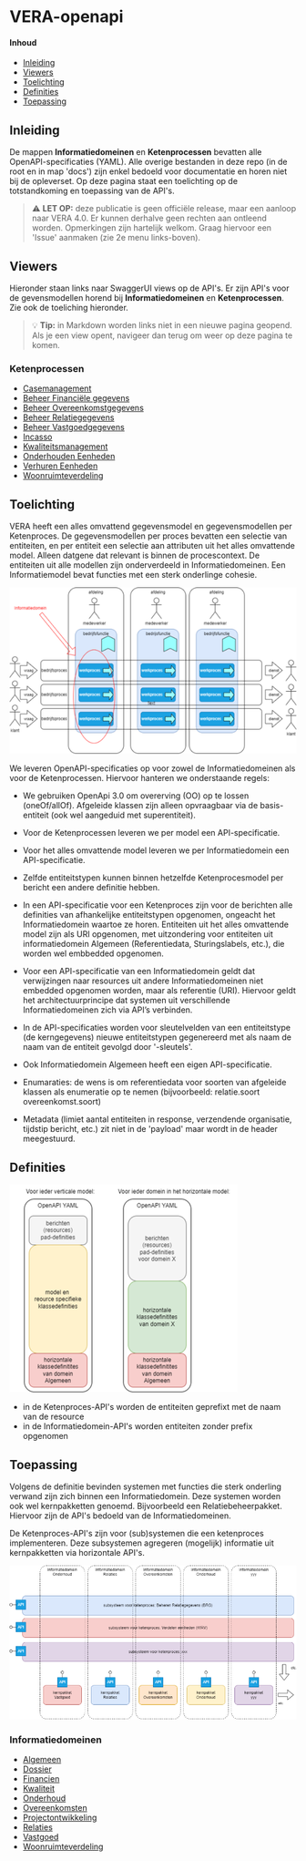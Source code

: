 # VERA-openapi

#### Inhoud

- [Inleiding](#Inleiding)
- [Viewers](#Viewers)
- [Toelichting](#Toelichting)
- [Definities](#Definities)
- [Toepassing](#Toepassing)

## Inleiding
De mappen **Informatiedomeinen** en **Ketenprocessen** bevatten alle OpenAPI-specificaties (YAML).
Alle overige bestanden in deze repo (in de root en in map 'docs') zijn enkel bedoeld voor documentatie en horen niet bij de opleverset.
Op deze pagina staat een toelichting op de totstandkoming en toepassing van de API's.
> :warning: **LET OP:** deze publicatie is geen officiële release, maar een aanloop naar VERA 4.0. 
Er kunnen derhalve geen rechten aan ontleend worden. Opmerkingen zijn hartelijk welkom. Graag hiervoor een 'Issue' aanmaken (zie 2e menu links-boven).

## Viewers
Hieronder staan links naar SwaggerUI views op de API's. 
Er zijn API's voor de gevensmodellen horend bij **Informatiedomeinen** en **Ketenprocessen**.
Zie ook de toeliching hieronder.
> :bulb: **Tip:** in Markdown worden links niet in een nieuwe pagina geopend. Als je een view opent, navigeer dan terug om weer op deze pagina te komen.

### Ketenprocessen
- [Casemanagement](https://vereniging-corponet.github.io/vera-openapi/Ketenprocessen/BDO.html)
- [Beheer Financiële gegevens](https://vereniging-corponet.github.io/vera-openapi/Ketenprocessen/BFG.html)
- [Beheer Overeenkomstgegevens](https://vereniging-corponet.github.io/vera-openapi/Ketenprocessen/BOG.html)
- [Beheer Relatiegegevens](https://vereniging-corponet.github.io/vera-openapi/Ketenprocessen/BRG.html)
- [Beheer Vastgoedgegevens](https://vereniging-corponet.github.io/vera-openapi/Ketenprocessen/BVG.html)
- [Incasso](https://vereniging-corponet.github.io/vera-openapi/Ketenprocessen/INC.html)
- [Kwaliteitsmanagement](https://vereniging-corponet.github.io/vera-openapi/Ketenprocessen/KMT.html)
- [Onderhouden Eenheden](https://vereniging-corponet.github.io/vera-openapi/Ketenprocessen/OHD.html)
- [Verhuren Eenheden](https://vereniging-corponet.github.io/vera-openapi/Ketenprocessen/VHE.html)
- [Woonruimteverdeling](https://vereniging-corponet.github.io/vera-openapi/Ketenprocessen/WRV.html)


## Toelichting
VERA heeft een alles omvattend gegevensmodel en gegevensmodellen per Ketenproces. De gegevensmodellen per proces bevatten een selectie van entiteiten, en per entiteit een selectie aan attributen uit het alles omvattende model. Alleen datgene dat relevant is binnen de procescontext.
De entiteiten uit alle modellen zijn onderverdeeld in Informatiedomeinen. Een Informatiemodel bevat functies met een sterk onderlinge cohesie.​

![alt text](matrix-proces-informatiedomein.png)

We leveren OpenAPI-specificaties op voor zowel de Informatiedomeinen als voor de Ketenprocessen. Hiervoor hanteren we onderstaande regels: ​

- We gebruiken OpenApi 3.0 om overerving (OO) op te lossen (oneOf/allOf). Afgeleide klassen zijn alleen opvraagbaar via de basis-entiteit (ook wel aangeduid met superentiteit). ​

- Voor de Ketenprocessen leveren we per model een API-specificatie.​

- Voor het alles omvattende model leveren we per Informatiedomein een API-specificatie.​

- Zelfde entiteitstypen kunnen binnen hetzelfde Ketenprocesmodel per bericht een andere definitie hebben.​

- In een API-specificatie voor een Ketenproces zijn voor de berichten alle definities van afhankelijke entiteitstypen opgenomen, ongeacht het Informatiedomein waartoe ze horen. Entiteiten uit het alles omvattende model zijn als URI opgenomen, met uitzondering voor entiteiten uit informatiedomein Algemeen (Referentiedata, Sturingslabels, etc.), die worden wel embbedded opgenomen.

- Voor een API-specificatie van een Informatiedomein geldt dat verwijzingen naar resources uit andere Informatiedomeinen niet embedded opgenomen worden, maar als referentie (URI). Hiervoor geldt het architectuurprincipe dat systemen uit verschillende Informatiedomeinen zich via API’s verbinden.​

- In de API-specificaties worden voor sleutelvelden van een entiteitstype (de kerngegevens) nieuwe entiteitstypen gegenereerd met als naam de naam van de entiteit gevolgd door '-sleutels'.

- Ook Informatiedomein Algemeen heeft een eigen API-specificatie.​

- Enumaraties: de wens is om referentiedata voor soorten van afgeleide klassen als enumeratie op te nemen (bijvoorbeeld: relatie.soort overeenkomst.soort)
- Metadata (limiet aantal entiteiten in response, verzendende organisatie, tijdstip bericht, etc.) zit niet in de 'payload' maar wordt in de header meegestuurd.


## Definities

![alt text](openapi-per-model.png)

- in de Ketenproces-API's worden de entiteiten geprefixt met de naam van de resource
- in de Informatiedomein-API's worden entiteiten zonder prefix opgenomen


## Toepassing

Volgens de definitie bevinden systemen met functies die sterk onderling verwand zijn zich binnen een Informatiedomein. Deze systemen worden ook wel kernpakketten genoemd. Bijvoorbeeld een Relatiebeheerpakket. Hiervoor zijn de API's bedoeld van de Informatiedomeinen.

De Ketenproces-API's zijn voor (sub)systemen die een ketenproces implementeren. Deze subsystemen agregeren (mogelijk) informatie uit kernpakketten via horizontale API's.

![alt text](matrix-apis.png)


### Informatiedomeinen
- [Algemeen](https://vereniging-corponet.github.io/vera-openapi/Informatiedomeinen/Algemeen.html)
- [Dossier](https://vereniging-corponet.github.io/vera-openapi/Informatiedomeinen/Dossier.html)
- [Financien](https://vereniging-corponet.github.io/vera-openapi/Informatiedomeinen/Financien.html)
- [Kwaliteit](https://vereniging-corponet.github.io/vera-openapi/Informatiedomeinen/Kwaliteit.html)
- [Onderhoud](https://vereniging-corponet.github.io/vera-openapi/Informatiedomeinen/Onderhoud.html)
- [Overeenkomsten](https://vereniging-corponet.github.io/vera-openapi/Informatiedomeinen/Overeenkomsten.html)
- [Projectontwikkeling](https://vereniging-corponet.github.io/vera-openapi/Informatiedomeinen/Projectontwikkeling.html)
- [Relaties](https://vereniging-corponet.github.io/vera-openapi/Informatiedomeinen/Relaties.html)
- [Vastgoed](https://vereniging-corponet.github.io/vera-openapi/Informatiedomeinen/Vastgoed.html)
- [Woonruimteverdeling](https://vereniging-corponet.github.io/vera-openapi/Informatiedomeinen/Woonruimteverdeling.html)


